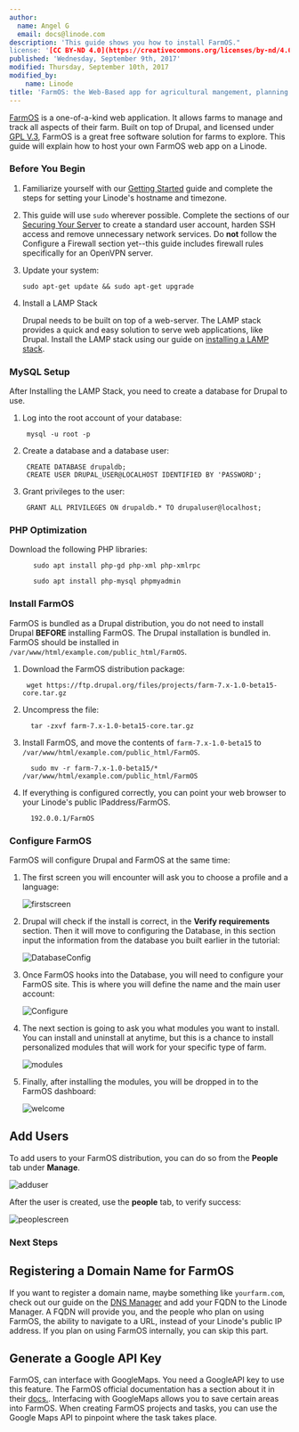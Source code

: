 ```yaml
---
author:
  name: Angel G
  email: docs@linode.com
description: 'This guide shows you how to install FarmOS."
license: '[CC BY-ND 4.0](https://creativecommons.org/licenses/by-nd/4.0)'
published: 'Wednesday, September 9th, 2017'
modified: Thursday, September 10th, 2017
modified_by:
    name: Linode
title: 'FarmOS: the Web-Based app for agricultural mangement, planning and record keeping'
---
```


[FarmOS](http://farmos.org/) is a one-of-a-kind web application. It allows farms to manage and track all aspects of their farm. Built on top of Drupal, and licensed under [GPL V.3](https://www.gnu.org/licenses/gpl-3.0.en.html), FarmOS is a great free software solution for farms to explore. This guide will explain how to host your own FarmOS web app on a Linode. 


### Before You Begin

1.  Familiarize yourself with our [Getting Started](/docs/getting-started) guide and complete the steps for setting your Linode's hostname and timezone.

2.  This guide will use `sudo` wherever possible. Complete the sections of our [Securing Your Server](/docs/security/securing-your-server) to create a standard user account, harden SSH access and remove unnecessary network services. Do **not** follow the Configure a Firewall section yet--this guide includes firewall rules specifically for an OpenVPN server.

3.  Update your system:

        sudo apt-get update && sudo apt-get upgrade


4. Install a LAMP Stack

   Drupal needs to be built on top of a web-server. The LAMP stack provides a quick and easy solution to serve web applications, like Drupal. Install the LAMP stack using our guide on [installing a LAMP stack](https://www.linode.com/docs/web-servers/lamp/install-lamp-stack-on-ubuntu-16-04). 


### MySQL Setup

After Installing the LAMP Stack, you need to create a database for Drupal to use. 

1. Log into the root account of your database:

        mysql -u root -p
2. Create a database and a database user:

        CREATE DATABASE drupaldb;
        CREATE USER DRUPAL_USER@LOCALHOST IDENTIFIED BY 'PASSWORD';
3. Grant privileges to the user:

        GRANT ALL PRIVILEGES ON drupaldb.* TO drupaluser@localhost;

### PHP Optimization

Download the following PHP libraries:


          sudo apt install php-gd php-xml php-xmlrpc
          
          sudo apt install php-mysql phpmyadmin


<!---
your comment goes here
and here


### Install Drupal

FarmOS uses Drupal: The content management system. 

1. Navigate to `/var/www/html/`, and download the latest Drupal version:

        wget https://ftp.drupal.org/files/projects/drupal-8.3.7.tar.gz

2. Unpack Drupal into the directory: 

        sudo tar -zxvf drupal-8.*.tar.gz --strip-components=1 

3. Change the permission of the directory: 

        sudo chown -R www-data /var/www/html/*

4. Navigate to your public IP address, which you can find using `ifconfig`. 


If everything is configured correctly, your browser should look like: 


![firstscreen](/docs/assets/farmOS/first.jpg)

Click **Standard**, and the installer will move to the next screen:

![secondscreen](/docs/assets/farmOS/second.jpg)

You may recieve an error that looks like this:

![clean_url](/docs/assets/farmOS/clean_url.jpg)

If you wish to enable clean urls, you may do so here. However, in this guide we will ignore this section. 

The next screen will ask for the details of the database you set up for Drupal:

![database](/docs/assets/farmOS/database.jpg)

Enter all of your information, and click on **Save and Continue**. You will be greeted by this screen:

![welcome](/docs/assets/farmOS/welcome.jpg)

-->

### Install FarmOS
FarmOS is bundled as a Drupal distribution, you do not need to install Drupal **BEFORE** installing FarmOS. The Drupal installation is bundled in. FarmOS should be installed in `/var/www/html/example.com/public_html/FarmOS`. 

1. Download the FarmOS distribution package:

        wget https://ftp.drupal.org/files/projects/farm-7.x-1.0-beta15-core.tar.gz

2. Uncompress the file: 

         tar -zxvf farm-7.x-1.0-beta15-core.tar.gz

3. Install FarmOS, and move the contents of `farm-7.x-1.0-beta15` to `/var/www/html/example.com/public_html/FarmOS`. 

         sudo mv -r farm-7.x-1.0-beta15/*  /var/www/html/example.com/public_html/FarmOS

4. If everything is configured correctly, you can point your web browser to your Linode's public IPaddress/FarmOS.

         192.0.0.1/FarmOS

### Configure FarmOS

FarmOS will configure Drupal and FarmOS at the same time:

1. The first screen you will encounter will ask you to choose a profile and a language:

    ![firstscreen](/docs/assets/FarmOS/firstscreen.png)

2. Drupal will check if the install is correct, in the **Verify requirements** section. Then it will move to configuring the Database, in this section input the information from the database you built earlier in the tutorial:

    ![DatabaseConfig](/docs/assets/FarmOS/second.png)

3. Once FarmOS hooks into the Database, you will need to configure your FarmOS site. This is where you will define the name and the main user account:

    ![Configure](/docs/assets/FarmOS/configure.png)

4. The next section is going to ask you what modules you want to install. You can install and uninstall at anytime, but this is a chance to install personalized modules that will work for your specific type of farm.

    ![modules](/docs/assets/FarmOS/modules.png)

5. Finally, after installing the modules, you will be dropped in to the FarmOS dashboard:

    ![welcome](/docs/assets/FarmOS/welcome.png)

## Add Users
To add users to your FarmOS distribution, you can do so from the **People** tab under **Manage**. 

   ![adduser](/docs/assets/FarmOS/Adduser.png)


After the user is created, use the **people** tab, to verify success: 

![peoplescreen](/docs/assets/FarmOS/peoplescreen.png)

### Next Steps


## Registering a Domain Name for FarmOS
If you want to register a domain name, maybe something like `yourfarm.com`, check out our guide on the [DNS Manager](https://www.linode.com/docs/networking/dns/dns-manager-overview) and add your FQDN to the Linode Manager. A FQDN will provide you, and the people who plan on using FarmOS, the ability to navigate to a URL, instead of your Linode's public IP address. If you plan on using FarmOS internally, you can skip this part. 


## Generate a Google API Key 
FarmOS, can interface with GoogleMaps. You need a GoogleAPI key to use this feature. The FarmOS official documentation has a section about it in their [docs.](http://farmos.org/hosting/googlemaps/). Interfacing with GoogleMaps allows you to save certain areas into FarmOS. When creating FarmOS projects and tasks, you can use the Google Maps API to pinpoint where the task takes place. 





